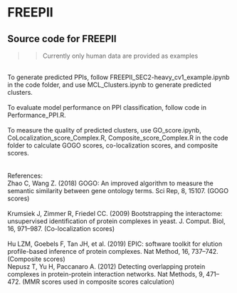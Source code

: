 # FREEPII
## Source code for FREEPII <br />
>> Currently only human data are provided as examples
 <br />
To generate predicted PPIs, follow FREEPII_SEC2-heavy_cv1_example.ipynb in the code folder, and use MCL_Clusters.ipynb to generate predicted clusters.
<br />
<br />
To evaluate model performance on PPI classification, follow code in Performance_PPI.R.
<br />
<br />
To measure the quality of predicted clusters, use GO_score.ipynb, CoLocalization_score_Complex.R, Composite_score_Complex.R in the code folder to calculate GOGO scores, co-localization scores, and composite scores. <br />
<br />
<br />
References:
<br />
Zhao C, Wang Z. (2018) GOGO: An improved algorithm to measure the semantic similarity between gene ontology terms. Sci Rep, 8, 15107. (GOGO scores)
<br />
<br />
Krumsiek J, Zimmer R, Friedel CC. (2009) Bootstrapping the interactome: unsupervised identification of protein complexes in yeast. J. Comput. Biol, 16, 971–987.  (Co-localization scores)
<br />
<br />
Hu LZM, Goebels F, Tan JH, et al. (2019) EPIC: software toolkit for elution profile-based inference of protein complexes. Nat Method, 16, 737–742. (Composite scores)
<br />
Nepusz T, Yu H, Paccanaro A. (2012) Detecting overlapping protein complexes in protein-protein interaction networks. Nat Methods, 9, 471–472. (MMR scores used in composite scores calculation)
<br />
